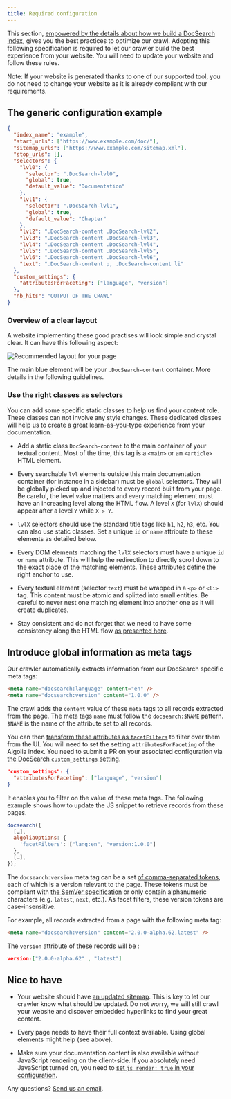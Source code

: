 ```yaml
---
title: Required configuration
---
```


This section, [empowered by the details about how we build a DocSearch
index][1], gives you the best practices to optimize our crawl. Adopting this
following specification is required to let our crawler build the best experience
from your website. You will need to update your website and follow these rules.

Note: If your website is generated thanks to one of our supported tool, you do
not need to change your website as it is already compliant with our
requirements.

## The generic configuration example

```json
{
  "index_name": "example",
  "start_urls": ["https://www.example.com/doc/"],
  "sitemap_urls": ["https://www.example.com/sitemap.xml"],
  "stop_urls": [],
  "selectors": {
    "lvl0": {
      "selector": ".DocSearch-lvl0",
      "global": true,
      "default_value": "Documentation"
    },
    "lvl1": {
      "selector": ".DocSearch-lvl1",
      "global": true,
      "default_value": "Chapter"
    },
    "lvl2": ".DocSearch-content .DocSearch-lvl2",
    "lvl3": ".DocSearch-content .DocSearch-lvl3",
    "lvl4": ".DocSearch-content .DocSearch-lvl4",
    "lvl5": ".DocSearch-content .DocSearch-lvl5",
    "lvl6": ".DocSearch-content .DocSearch-lvl6",
    "text": ".DocSearch-content p, .DocSearch-content li"
  },
  "custom_settings": {
    "attributesForFaceting": ["language", "version"]
  },
  "nb_hits": "OUTPUT OF THE CRAWL"
}
```

### Overview of a clear layout

A website implementing these good practises will look simple and crystal clear.
It can have this following aspect:

<img src="https://docsearch.algolia.com/img/assets/recommended-layout.png" alt="Recommended layout for your page"/>

The main blue element will be your `.DocSearch-content` container. More details
in the following guidelines.

### Use the right classes as [selectors][2]

You can add some specific static classes to help us find your content role.
These classes can not involve any style changes. These dedicated classes will
help us to create a great learn-as-you-type experience from your documentation.

- Add a static class `DocSearch-content` to the main container of your textual
  content. Most of the time, this tag is a `<main>` or an `<article>` HTML
  element.

- Every searchable `lvl` elements outside this main documentation container (for
  instance in a sidebar) must be `global` selectors. They will be globally
  picked up and injected to every record built from your page. Be careful, the
  level value matters and every matching element must have an increasing level
  along the HTML flow. A level `X` (for `lvlX`) should appear after a level `Y`
  while `X > Y`.

- `lvlX` selectors should use the standard title tags like `h1`, `h2`, `h3`,
  etc. You can also use static classes. Set a unique `id` or `name` attribute to
  these elements as detailed below.

- Every DOM elements matching the `lvlX` selectors must have a unique `id` or
  `name` attribute. This will help the redirection to directly scroll down to
  the exact place of the matching elements. These attributes define the right
  anchor to use.

- Every textual element (selector `text`) must be wrapped in a `<p>` or `<li>`
  tag. This content must be atomic and splitted into small entities. Be careful
  to never nest one matching element into another one as it will create
  duplicates.

- Stay consistent and do not forget that we need to have some consistency along
  the HTML flow [as presented here][1].

## Introduce global information as meta tags

Our crawler automatically extracts information from our DocSearch specific meta
tags:

```html
<meta name="docsearch:language" content="en" />
<meta name="docsearch:version" content="1.0.0" />
```

The crawl adds the `content` value of these `meta` tags to all records extracted
from the page. The meta tags `name` must follow the `docsearch:$NAME` pattern.
`$NAME` is the name of the attribute set to all records.

You can then [transform these attributes as `facetFilters`][3] to filter over
them from the UI. You will need to set the setting `attributesForFaceting` of
the Algolia index. You need to submit a PR on your associated configuration via
[the DocSearch `custom_settings` setting][4].

```json
"custom_settings": {
  "attributesForFaceting": ["language", "version"]
}
```

It enables you to filter on the value of these meta tags. The following example
shows how to update the JS snippet to retrieve records from these pages.

```js
docsearch({
  […],
  algoliaOptions: {
    'facetFilters': ["lang:en", "version:1.0.0"]
  },
  […],
});
```

The `docsearch:version` meta tag can be a set [of comma-separated tokens][5],
each of which is a version relevant to the page. These tokens must be compliant
with [the SemVer specification][6] or only contain alphanumeric characters (e.g.
`latest`, `next`, etc.). As facet filters, these version tokens are
case-insensitive.

For example, all records extracted from a page with the following meta tag:

```html
<meta name="docsearch:version" content="2.0.0-alpha.62,latest" />
```

The `version` attribute of these records will be :

```json
version:["2.0.0-alpha.62" , "latest"]
```

## Nice to have

- Your website should have [an updated sitemap][7]. This is key to let our
  crawler know what should be updated. Do not worry, we will still crawl your
  website and discover embedded hyperlinks to find your great content.

- Every page needs to have their full context available. Using global elements
  might help (see above).

- Make sure your documentation content is also available without JavaScript
  rendering on the client-side. If you absolutely need JavaScript turned on, you
  need to [set `js_render: true` in your configuration][8].

Any questions? [Send us an email][9].

[1]: how-do-we-build-an-index.mdx
[2]: config-file.md#selectors
[3]:
  https://www.algolia.com/doc/guides/managing-results/refine-results/faceting/
[4]: config-file.md#custom_settings-optional
[5]:
  https://html.spec.whatwg.org/dev/common-microsyntaxes.html#comma-separated-tokens
[6]: https://semver.org/
[7]: https://www.sitemaps.org/
[8]: config-file.md#js_render-optional
[9]: mailto:DocSearch@algolia.com

